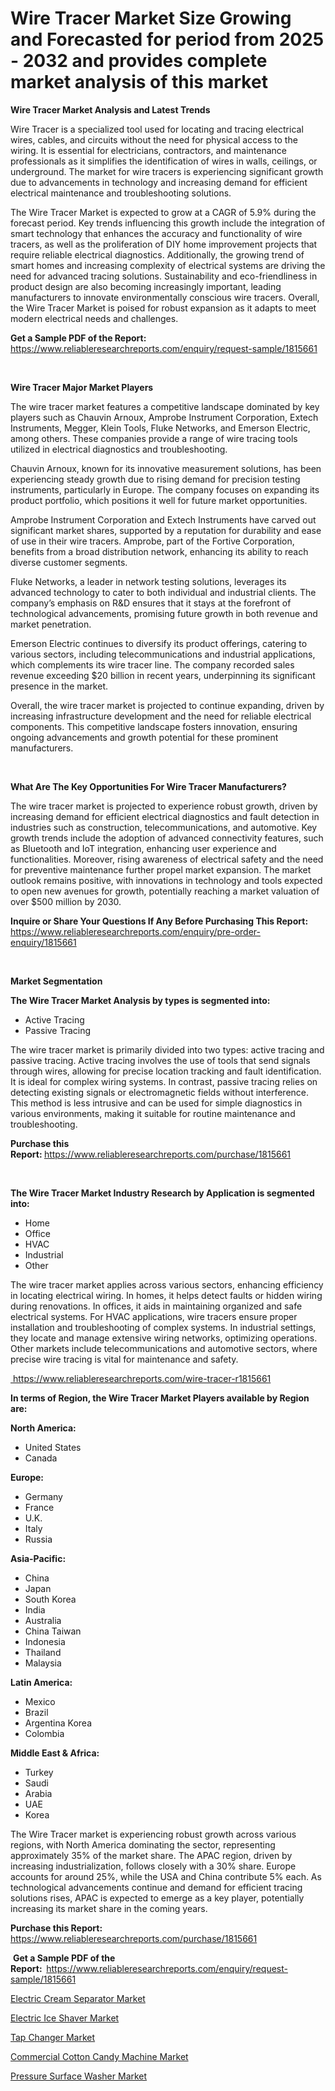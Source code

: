 <p><h1>Wire Tracer Market Size Growing and Forecasted for period from 2025 - 2032 and provides complete market analysis of this market</h1></p><p><strong>Wire Tracer Market Analysis and Latest Trends</strong></p>
<p><p>Wire Tracer is a specialized tool used for locating and tracing electrical wires, cables, and circuits without the need for physical access to the wiring. It is essential for electricians, contractors, and maintenance professionals as it simplifies the identification of wires in walls, ceilings, or underground. The market for wire tracers is experiencing significant growth due to advancements in technology and increasing demand for efficient electrical maintenance and troubleshooting solutions.</p><p>The Wire Tracer Market is expected to grow at a CAGR of 5.9% during the forecast period. Key trends influencing this growth include the integration of smart technology that enhances the accuracy and functionality of wire tracers, as well as the proliferation of DIY home improvement projects that require reliable electrical diagnostics. Additionally, the growing trend of smart homes and increasing complexity of electrical systems are driving the need for advanced tracing solutions. Sustainability and eco-friendliness in product design are also becoming increasingly important, leading manufacturers to innovate environmentally conscious wire tracers. Overall, the Wire Tracer Market is poised for robust expansion as it adapts to meet modern electrical needs and challenges.</p></p>
<p><strong>Get a Sample PDF of the Report:&nbsp;</strong> <a href="https://www.reliableresearchreports.com/enquiry/request-sample/1815661?utm_campaign=13&utm_medium=2&utm_source=Github&utm_content=ia&utm_term=19022025&utm_id=wire-tracer">https://www.reliableresearchreports.com/enquiry/request-sample/1815661</a></p>
<p>&nbsp;</p>
<p><strong>Wire Tracer Major Market Players</strong></p>
<p><p>The wire tracer market features a competitive landscape dominated by key players such as Chauvin Arnoux, Amprobe Instrument Corporation, Extech Instruments, Megger, Klein Tools, Fluke Networks, and Emerson Electric, among others. These companies provide a range of wire tracing tools utilized in electrical diagnostics and troubleshooting.</p><p>Chauvin Arnoux, known for its innovative measurement solutions, has been experiencing steady growth due to rising demand for precision testing instruments, particularly in Europe. The company focuses on expanding its product portfolio, which positions it well for future market opportunities.</p><p>Amprobe Instrument Corporation and Extech Instruments have carved out significant market shares, supported by a reputation for durability and ease of use in their wire tracers. Amprobe, part of the Fortive Corporation, benefits from a broad distribution network, enhancing its ability to reach diverse customer segments.</p><p>Fluke Networks, a leader in network testing solutions, leverages its advanced technology to cater to both individual and industrial clients. The company’s emphasis on R&D ensures that it stays at the forefront of technological advancements, promising future growth in both revenue and market penetration.</p><p>Emerson Electric continues to diversify its product offerings, catering to various sectors, including telecommunications and industrial applications, which complements its wire tracer line. The company recorded sales revenue exceeding $20 billion in recent years, underpinning its significant presence in the market.</p><p>Overall, the wire tracer market is projected to continue expanding, driven by increasing infrastructure development and the need for reliable electrical components. This competitive landscape fosters innovation, ensuring ongoing advancements and growth potential for these prominent manufacturers.</p></p>
<p>&nbsp;</p>
<p><strong>What Are The Key Opportunities For Wire Tracer Manufacturers?</strong></p>
<p><p>The wire tracer market is projected to experience robust growth, driven by increasing demand for efficient electrical diagnostics and fault detection in industries such as construction, telecommunications, and automotive. Key growth trends include the adoption of advanced connectivity features, such as Bluetooth and IoT integration, enhancing user experience and functionalities. Moreover, rising awareness of electrical safety and the need for preventive maintenance further propel market expansion. The market outlook remains positive, with innovations in technology and tools expected to open new avenues for growth, potentially reaching a market valuation of over $500 million by 2030.</p></p>
<p><strong>Inquire or Share Your Questions If Any Before Purchasing This Report:</strong> <a href="https://www.reliableresearchreports.com/enquiry/pre-order-enquiry/1815661?utm_campaign=13&utm_medium=2&utm_source=Github&utm_content=ia&utm_term=19022025&utm_id=wire-tracer">https://www.reliableresearchreports.com/enquiry/pre-order-enquiry/1815661</a></p>
<p>&nbsp;</p>
<p><strong>Market Segmentation</strong></p>
<p><strong>The Wire Tracer Market Analysis by types is segmented into:</strong></p>
<p><ul><li>Active Tracing</li><li>Passive Tracing</li></ul></p>
<p><p>The wire tracer market is primarily divided into two types: active tracing and passive tracing. Active tracing involves the use of tools that send signals through wires, allowing for precise location tracking and fault identification. It is ideal for complex wiring systems. In contrast, passive tracing relies on detecting existing signals or electromagnetic fields without interference. This method is less intrusive and can be used for simple diagnostics in various environments, making it suitable for routine maintenance and troubleshooting.</p></p>
<p><strong>Purchase this Report:&nbsp;</strong><a href="https://www.reliableresearchreports.com/purchase/1815661?utm_campaign=13&utm_medium=2&utm_source=Github&utm_content=ia&utm_term=19022025&utm_id=wire-tracer">https://www.reliableresearchreports.com/purchase/1815661</a></p>
<p>&nbsp;</p>
<p><strong>The Wire Tracer Market Industry Research by Application is segmented into:</strong></p>
<p><ul><li>Home</li><li>Office</li><li>HVAC</li><li>Industrial</li><li>Other</li></ul></p>
<p><p>The wire tracer market applies across various sectors, enhancing efficiency in locating electrical wiring. In homes, it helps detect faults or hidden wiring during renovations. In offices, it aids in maintaining organized and safe electrical systems. For HVAC applications, wire tracers ensure proper installation and troubleshooting of complex systems. In industrial settings, they locate and manage extensive wiring networks, optimizing operations. Other markets include telecommunications and automotive sectors, where precise wire tracing is vital for maintenance and safety.</p></p>
<p><a href="https://www.reliableresearchreports.com/wire-tracer-r1815661?utm_campaign=13&utm_medium=2&utm_source=Github&utm_content=ia&utm_term=19022025&utm_id=wire-tracer">&nbsp;https://www.reliableresearchreports.com/wire-tracer-r1815661</a></p>
<p><strong>In terms of Region, the Wire Tracer Market Players available by Region are:</strong></p>
<p>
    <p> <strong> North America: </strong>
        <ul>
            <li>United States</li>
            <li>Canada</li>
        </ul>
        </p> 
    <p> <strong> Europe: </strong>
        <ul>
            <li>Germany</li>
            <li>France</li>
            <li>U.K.</li>
            <li>Italy</li>
            <li>Russia</li>
        </ul>
        </p> 
    <p> <strong> Asia-Pacific: </strong>
        <ul>
            <li>China</li>
            <li>Japan</li>
            <li>South Korea</li>
            <li>India</li>
            <li>Australia</li>
            <li>China Taiwan</li>
            <li>Indonesia</li>
            <li>Thailand</li>
            <li>Malaysia</li>
        </ul>
        </p> 
    <p> <strong> Latin America: </strong>
        <ul>
            <li>Mexico</li>
            <li>Brazil</li>
            <li>Argentina Korea</li>
            <li>Colombia</li>
        </ul>
        </p> 
    <p> <strong> Middle East & Africa: </strong>
        <ul>
            <li>Turkey</li>
            <li>Saudi</li>
            <li>Arabia</li>
            <li>UAE</li>
            <li>Korea</li>
        </ul>
    </p>
    </p>
<p><p>The Wire Tracer market is experiencing robust growth across various regions, with North America dominating the sector, representing approximately 35% of the market share. The APAC region, driven by increasing industrialization, follows closely with a 30% share. Europe accounts for around 25%, while the USA and China contribute 5% each. As technological advancements continue and demand for efficient tracing solutions rises, APAC is expected to emerge as a key player, potentially increasing its market share in the coming years.</p></p>
<p><strong>Purchase this Report: </strong><a href="https://www.reliableresearchreports.com/purchase/1815661?utm_campaign=13&utm_medium=2&utm_source=Github&utm_content=ia&utm_term=19022025&utm_id=wire-tracer">https://www.reliableresearchreports.com/purchase/1815661</a></p>
<p>&nbsp;<strong>Get a Sample PDF of the Report:&nbsp;&nbsp;</strong><a href="https://www.reliableresearchreports.com/enquiry/request-sample/1815661?utm_campaign=13&utm_medium=2&utm_source=Github&utm_content=ia&utm_term=19022025&utm_id=wire-tracer">https://www.reliableresearchreports.com/enquiry/request-sample/1815661</a></p>
<p><strong></strong></p>
<p><p><a href="https://github.com/muhjanaidu/Market-Research-Report-List-1/blob/main/electric-cream-separator-market.md?utm_campaign=13&utm_medium=2&utm_source=Github&utm_content=ia&utm_term=19022025&utm_id=wire-tracer">Electric Cream Separator Market</a></p><p><a href="https://github.com/abantolemox08/Market-Research-Report-List-1/blob/main/electric-ice-shaver-market.md?utm_campaign=13&utm_medium=2&utm_source=Github&utm_content=ia&utm_term=19022025&utm_id=wire-tracer">Electric Ice Shaver Market</a></p><p><a href="https://github.com/peddicehle/Market-Research-Report-List-1/blob/main/tap-changer-market.md?utm_campaign=13&utm_medium=2&utm_source=Github&utm_content=ia&utm_term=19022025&utm_id=wire-tracer">Tap Changer Market</a></p><p><a href="https://github.com/popupioo/Market-Research-Report-List-1/blob/main/commercial-cotton-candy-machine-market.md?utm_campaign=13&utm_medium=2&utm_source=Github&utm_content=ia&utm_term=19022025&utm_id=wire-tracer">Commercial Cotton Candy Machine Market</a></p><p><a href="https://github.com/briandahm87/Market-Research-Report-List-1/blob/main/pressure-surface-washer-market.md?utm_campaign=13&utm_medium=2&utm_source=Github&utm_content=ia&utm_term=19022025&utm_id=wire-tracer">Pressure Surface Washer Market</a></p></p>